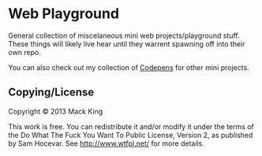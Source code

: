 # Web Playground 

General collection of miscelaneous mini web projects/playground stuff. 
These things will likely live hear until they warrent spawning off into 
their own repo.

You can also check out my collection of [Codepens](http://codepen.io/mackking) for other mini projects.


## Copying/License

Copyright &copy; 2013 Mack King

This work is free. You can redistribute it and/or modify it under the
terms of the Do What The Fuck You Want To Public License, Version 2,
as published by Sam Hocevar. See http://www.wtfpl.net/ for more details.